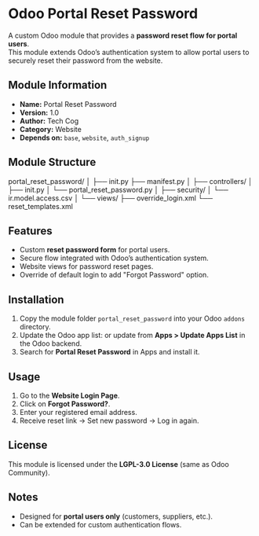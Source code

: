 # Odoo Portal Reset Password

A custom Odoo module that provides a **password reset flow for portal users**.  
This module extends Odoo’s authentication system to allow portal users to securely reset their password from the website.

##  Module Information
- **Name:** Portal Reset Password  
- **Version:** 1.0  
- **Author:** Tech Cog  
- **Category:** Website  
- **Depends on:** `base`, `website`, `auth_signup`  

##  Module Structure
portal_reset_password/
│
├── init.py
├── manifest.py
│
├── controllers/
│ ├── init.py
│ └── portal_reset_password.py
│
├── security/
│ └── ir.model.access.csv
│
└── views/
├── override_login.xml
└── reset_templates.xml

## Features
- Custom **reset password form** for portal users.  
- Secure flow integrated with Odoo’s authentication system.  
- Website views for password reset pages.  
- Override of default login to add "Forgot Password" option.  

## Installation
1. Copy the module folder `portal_reset_password` into your Odoo `addons` directory.  
2. Update the Odoo app list: 
or update from **Apps > Update Apps List** in the Odoo backend.  
3. Search for **Portal Reset Password** in Apps and install it.  

## Usage
1. Go to the **Website Login Page**.  
2. Click on **Forgot Password?**.  
3. Enter your registered email address.  
4. Receive reset link → Set new password → Log in again.  

## License
This module is licensed under the **LGPL-3.0 License** (same as Odoo Community).  

## Notes
- Designed for **portal users only** (customers, suppliers, etc.).  
- Can be extended for custom authentication flows.  
 
